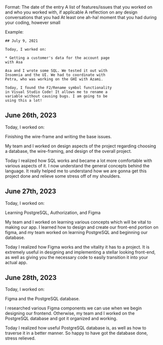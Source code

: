 Format:
The date of the entry
A list of features/issues that you worked on and who you worked with, if applicable
A reflection on any design conversations that you had
At least one ah-ha! moment that you had during your coding, however small

Example:

    ## July 9, 2021

    Today, I worked on:

    * Getting a customer's data for the account page
    with Asa

    Asa and I wrote some SQL. We tested it out with
    Insomnia and the UI. We had to coordinate with
    Petra, who was working on the GHI with Azami.

    Today, I found the F2/Rename symbol functionality
    in Visual Studio Code! It allows me to rename a
    variable without causing bugs. I am going to be
    using this a lot!

## June 26th, 2023

Today, I worked on:

Finishing the wire-frame and writing the base issues.

My team and I worked on design aspects of the project regarding
choosing a database, the wire-framing, and design of the overall
project.

Today I realized how SQL works and became a lot more comfortable
with various aspects of it. I now understand the general concepts
behind the language. It really helped me to understand how we are
gonna get this project done and relieve some stress off of my
shoulders.

## June 27th, 2023

Today, I worked on:

Learning PostgreSQL, Authorization, and Figma

My team and I worked on learning various concepts
which will be vital to making our app. I learned
how to design and create our front-end portion on
figma, and my team worked on learning PostgreSQL
and beginning our database.

Today I realized how Figma works and the vitality
it has to a project. It is extremely useful in
designing and implementing a stellar looking
front-end, as well as giving you the necessary
code to easily transition it into your actual app.

## June 28th, 2023

Today, I worked on:

Figma and the PostgreSQL database.

I researched various Figma components we can
use when we begin designing our frontend. Otherwise,
my team and I worked on the PostgreSQL database and
got it organized and working.

Today I realized how useful PostgreSQL database is,
as well as how to traverse it in a better manner.
So happy to have got the database done, stress relieved.
